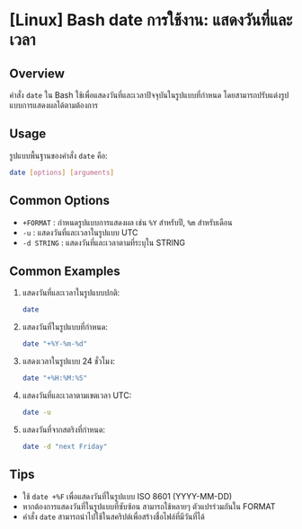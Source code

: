 # [Linux] Bash date การใช้งาน: แสดงวันที่และเวลา

## Overview
คำสั่ง `date` ใน Bash ใช้เพื่อแสดงวันที่และเวลาปัจจุบันในรูปแบบที่กำหนด โดยสามารถปรับแต่งรูปแบบการแสดงผลได้ตามต้องการ

## Usage
รูปแบบพื้นฐานของคำสั่ง `date` คือ:

```bash
date [options] [arguments]
```

## Common Options
- `+FORMAT` : กำหนดรูปแบบการแสดงผล เช่น `%Y` สำหรับปี, `%m` สำหรับเดือน
- `-u` : แสดงวันที่และเวลาในรูปแบบ UTC
- `-d STRING` : แสดงวันที่และเวลาตามที่ระบุใน STRING

## Common Examples
1. แสดงวันที่และเวลาในรูปแบบปกติ:
   ```bash
   date
   ```

2. แสดงวันที่ในรูปแบบที่กำหนด:
   ```bash
   date "+%Y-%m-%d"
   ```

3. แสดงเวลาในรูปแบบ 24 ชั่วโมง:
   ```bash
   date "+%H:%M:%S"
   ```

4. แสดงวันที่และเวลาตามเขตเวลา UTC:
   ```bash
   date -u
   ```

5. แสดงวันที่จากสตริงที่กำหนด:
   ```bash
   date -d "next Friday"
   ```

## Tips
- ใช้ `date +%F` เพื่อแสดงวันที่ในรูปแบบ ISO 8601 (YYYY-MM-DD)
- หากต้องการแสดงวันที่ในรูปแบบที่ซับซ้อน สามารถใช้หลายๆ ตัวแปรร่วมกันใน FORMAT
- คำสั่ง `date` สามารถนำไปใช้ในสคริปต์เพื่อสร้างชื่อไฟล์ที่มีวันที่ได้
